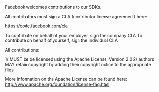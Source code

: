 Facebook welcomes contributions to our SDKs.

All contributors must sign a CLA (contributor license agreement) here:

  https://code.facebook.com/cla

To contribute on behalf of your employer, sign the company CLA
To contribute on behalf of yourself, sign the individual CLA

All contributions:

1/ MUST be be licensed using the Apache License, Version 2.0
2/ authors MAY retain copyright by adding their copyright notice to the appropriate flies

More information on the Apache License can be found here: http://www.apache.org/foundation/license-faq.html
